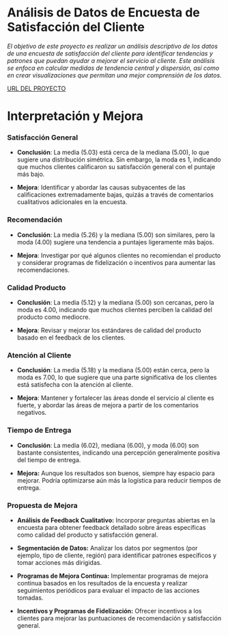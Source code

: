 # Análisis de Datos de Encuesta de Satisfacción del Cliente

*El objetivo de este proyecto es realizar un análisis descriptivo de los datos de una encuesta de satisfacción del cliente para identificar tendencias y patrones que puedan ayudar a mejorar el servicio al cliente. Este análisis se enfoca en calcular medidas de tendencia central y dispersión, así como en crear visualizaciones que permitan una mejor comprensión de los datos.*

[URL DEL PROYECTO](https://deepnote.com/workspace/jonabadd-4915328c-fbd9-421d-b7bb-d7f156cca75e/project/Jona-Badds-Estadistica-Descriptiva-Project-0f586d3d-ee24-41e8-a812-eb8ea96bdd14/notebook/Proyecto_practico_estadistica_descriptiva_v1.ipynb-559bc274c50741aa96f465b166d57d33 "URL DEL PROYECTO")

# Interpretación y Mejora

### Satisfacción General

  - **Conclusión**: La media (5.03) está cerca de la mediana (5.00), lo que sugiere una distribución simétrica. Sin embargo, la moda es 1, indicando que muchos clientes calificaron su satisfacción general con el puntaje más bajo.
  
  - **Mejora**: Identificar y abordar las causas subyacentes de las calificaciones extremadamente bajas, quizás a través de comentarios cualitativos adicionales en la encuesta.

### Recomendación

  - **Conclusión**: La media (5.26) y la mediana (5.00) son similares, pero la moda (4.00) sugiere una tendencia a puntajes ligeramente más bajos.
  
 - **Mejora**: Investigar por qué algunos clientes no recomiendan el producto y considerar programas de fidelización o incentivos para aumentar las recomendaciones.

### Calidad Producto

  - **Conclusión**: La media (5.12) y la mediana (5.00) son cercanas, pero la moda es 4.00, indicando que muchos clientes perciben la calidad del producto como mediocre.
  
  - **Mejora**: Revisar y mejorar los estándares de calidad del producto basado en el feedback de los clientes.

### Atención al Cliente

  - **Conclusión**: La media (5.18) y la mediana (5.00) están cerca, pero la moda es 7.00, lo que sugiere que una parte significativa de los clientes está satisfecha con la atención al cliente.
  
  - **Mejora**: Mantener y fortalecer las áreas donde el servicio al cliente es fuerte, y abordar las áreas de mejora a partir de los comentarios negativos.

### Tiempo de Entrega

  - **Conclusión**: La media (6.02), mediana (6.00), y moda (6.00) son bastante consistentes, indicando una percepción generalmente positiva del tiempo de entrega.
  
  - **Mejora:** Aunque los resultados son buenos, siempre hay espacio para mejorar. Podría optimizarse aún más la logística para reducir tiempos de entrega.
  
### Propuesta de Mejora

- **Análisis de Feedback Cualitativo:** Incorporar preguntas abiertas en la encuesta para obtener feedback detallado sobre áreas específicas como calidad del producto y satisfacción general.

- **Segmentación de Datos:** Analizar los datos por segmentos (por ejemplo, tipo de cliente, región) para identificar patrones específicos y tomar acciones más dirigidas.

- **Programas de Mejora Continua:** Implementar programas de mejora continua basados en los resultados de la encuesta y realizar seguimientos periódicos para evaluar el impacto de las acciones tomadas.

- **Incentivos y Programas de Fidelización:** Ofrecer incentivos a los clientes para mejorar las puntuaciones de recomendación y satisfacción general.
